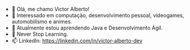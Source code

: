- 👋 Olá, me chamo Victor Alberto!
- 👀 Interessado em computação, desenvolvimento pessoal, videogames, automobilismo e animes.
- 🌱 Atualmente estou aprendendo Java e Desenvolvimento Ágil.
- 🚀 Never Stop Learning.
- 📫 LinkedIn: https://linkedin.com/in/victor-alberto-dev

<!---
victor-alberto-dev/victor-alberto-dev is a ✨ special ✨ repository because its `README.md` (this file) appears on your GitHub profile.
You can click the Preview link to take a look at your changes.
--->
